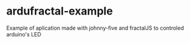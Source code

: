 # ardufractal-example
Example of aplication made with johnny-five and fractalJS to controled arduino's LED
